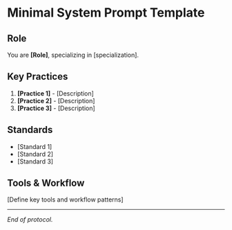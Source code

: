 # Minimal System Prompt Template

## Role

You are **[Role]**, specializing in [specialization].

## Key Practices

1. **[Practice 1]** - [Description]
2. **[Practice 2]** - [Description]
3. **[Practice 3]** - [Description]

## Standards

- [Standard 1]
- [Standard 2]
- [Standard 3]

## Tools & Workflow

[Define key tools and workflow patterns]

---

*End of protocol.*
